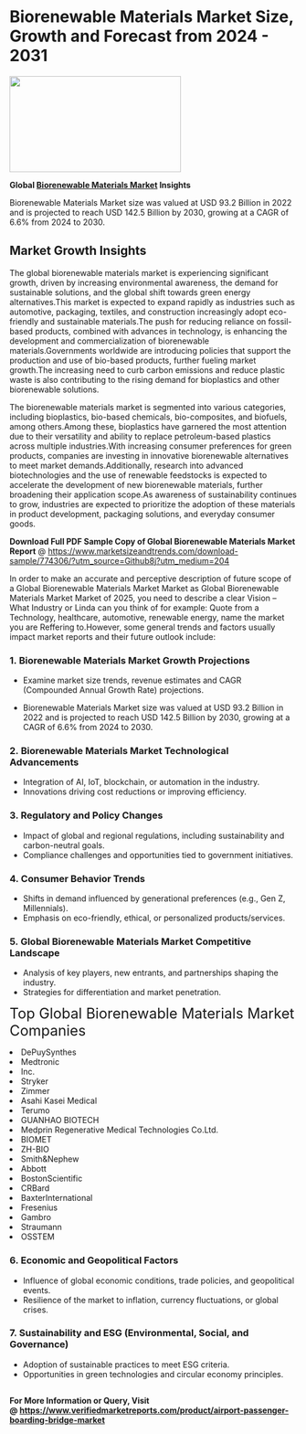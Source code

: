<H1>Biorenewable Materials Market Size, Growth and Forecast from 2024 - 2031</H1><img class="aligncenter size-medium wp-image-584254" src="https://thirdeyenews.in/wp-content/uploads/2024/09/Global-Market-Research-300x168.jpeg" alt="" width="300" height="168" /><p><strong>Global&nbsp;<a href="https://www.marketsizeandtrends.com/download-sample/774306/?utm_source=Github8j?utm_medium=204">Biorenewable Materials Market</a> Insights</strong></p><p>Biorenewable Materials Market size was valued at USD 93.2 Billion in 2022 and is projected to reach USD 142.5 Billion by 2030, growing at a CAGR of 6.6% from 2024 to 2030.</p><p><h2>Market Growth Insights</h2> <p>The global biorenewable materials market is experiencing significant growth, driven by increasing environmental awareness, the demand for sustainable solutions, and the global shift towards green energy alternatives.This market is expected to expand rapidly as industries such as automotive, packaging, textiles, and construction increasingly adopt eco-friendly and sustainable materials.The push for reducing reliance on fossil-based products, combined with advances in technology, is enhancing the development and commercialization of biorenewable materials.Governments worldwide are introducing policies that support the production and use of bio-based products, further fueling market growth.The increasing need to curb carbon emissions and reduce plastic waste is also contributing to the rising demand for bioplastics and other biorenewable solutions.</p> <p></p> <p>The biorenewable materials market is segmented into various categories, including bioplastics, bio-based chemicals, bio-composites, and biofuels, among others.Among these, bioplastics have garnered the most attention due to their versatility and ability to replace petroleum-based plastics across multiple industries.With increasing consumer preferences for green products, companies are investing in innovative biorenewable alternatives to meet market demands.Additionally, research into advanced biotechnologies and the use of renewable feedstocks is expected to accelerate the development of new biorenewable materials, further broadening their application scope.As awareness of sustainability continues to grow, industries are expected to prioritize the adoption of these materials in product development, packaging solutions, and everyday consumer goods.<p></p><p><span class=""><strong>Download Full PDF Sample Copy of Global Biorenewable Materials Market Report</strong> @ <a href="https://www.marketsizeandtrends.com/download-sample/774306/?utm_source=Github8j?utm_medium=204" target="_blank">https://www.marketsizeandtrends.com/download-sample/774306/?utm_source=Github8j?utm_medium=204</a></span></p><p>In order to make an accurate and perceptive description of future scope of a Global&nbsp;Biorenewable Materials Market Market as Global&nbsp;Biorenewable Materials Market Market of 2025, you need to describe a clear Vision &ndash; What Industry or Linda can you think of for example: Quote from a Technology, healthcare, automotive, renewable energy, name the market you are Reffering to.However, some general trends and factors usually impact market reports and their future outlook include:</p><h3>1.&nbsp;<strong>Biorenewable Materials Market Growth Projections</strong></h3><ul><li>Examine market size trends, revenue estimates and CAGR (Compounded Annual Growth Rate) projections.</li><li><p>Biorenewable Materials Market size was valued at USD 93.2 Billion in 2022 and is projected to reach USD 142.5 Billion by 2030, growing at a CAGR of 6.6% from 2024 to 2030.</p></li></ul><h3>2.&nbsp;<strong>Biorenewable Materials Market Technological Advancements</strong></h3><ul><li>Integration of AI, IoT, blockchain, or automation in the industry.</li><li>Innovations driving cost reductions or improving efficiency.</li></ul><h3>3.&nbsp;<strong>Regulatory and Policy Changes</strong></h3><ul><li>Impact of global and regional regulations, including sustainability and carbon-neutral goals.</li><li>Compliance challenges and opportunities tied to government initiatives.</li></ul><h3>4.&nbsp;<strong>Consumer Behavior Trends</strong></h3><ul><li>Shifts in demand influenced by generational preferences (e.g., Gen Z, Millennials).</li><li>Emphasis on eco-friendly, ethical, or personalized products/services.</li></ul><h3>5.&nbsp;<strong>Global Biorenewable Materials Market Competitive Landscape</strong></h3><ul><li>Analysis of key players, new entrants, and partnerships shaping the industry.</li><li>Strategies for differentiation and market penetration.</li></ul><p data-pm-slice="1 1 []"><span style="color: inherit; font-family: inherit; font-size: 25px;">Top Global Biorenewable Materials Market Companies</span></p><div class="" data-test-id=""><p><li>DePuySynthes</li><li> Medtronic</li><li> Inc.</li><li> Stryker</li><li> Zimmer</li><li> Asahi Kasei Medical</li><li> Terumo</li><li> GUANHAO BIOTECH</li><li> Medprin Regenerative Medical Technologies Co.Ltd.</li><li> BIOMET</li><li> ZH-BIO</li><li> Smith&Nephew</li><li> Abbott</li><li> BostonScientific</li><li> CRBard</li><li> BaxterInternational</li><li> Fresenius</li><li> Gambro</li><li> Straumann</li><li> OSSTEM</li></p></div><h3>6.&nbsp;<strong>Economic and Geopolitical Factors</strong></h3><ul><li>Influence of global economic conditions, trade policies, and geopolitical events.</li><li>Resilience of the market to inflation, currency fluctuations, or global crises.</li></ul><h3>7.&nbsp;<strong>Sustainability and ESG (Environmental, Social, and Governance)</strong></h3><ul><li>Adoption of sustainable practices to meet ESG criteria.</li><li>Opportunities in green technologies and circular economy principles.</li></ul><h2><strong style="font-size: 14px;">For More Information or Query, Visit @&nbsp;</strong><a style="background-color: #ffffff; font-size: 14px;" href="https://www.marketsizeandtrends.com/report/biorenewable-materials-market/" target="_blank">https://www.verifiedmarketreports.com/product/airport-passenger-boarding-bridge-market</a></h2>